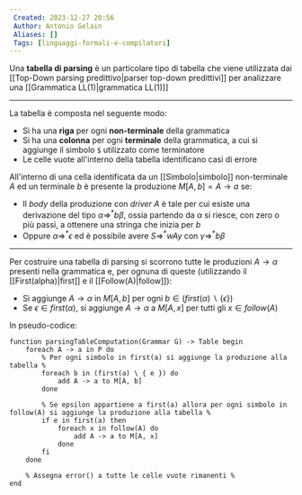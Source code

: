 ```yaml
---
 Created: 2023-12-27 20:56
 Author: Antonio Gelain
 Aliases: []
 Tags: [linguaggi-formali-e-compilatori]
---
```


Una **tabella di parsing** è un particolare tipo di tabella che viene utilizzata dai [[Top-Down parsing predittivo|parser top-down predittivi]] per analizzare una [[Grammatica LL(1)|grammatica LL(1)]]

---

La tabella è composta nel seguente modo:
- Si ha una **riga** per ogni **non-terminale** della grammatica
- Si ha una **colonna** per ogni **terminale** della grammatica, a cui si aggiunge il simbolo `$` utilizzato come terminatore
- Le celle vuote all'interno della tabella identificano casi di errore

All'interno di una cella identificata da un [[Simbolo|simbolo]] non-terminale $A$ ed un terminale $b$ è presente la produzione $M[A, b] = A \rightarrow a$ se:
- Il *body* della produzione con *driver* $A$ è tale per cui esiste una derivazione del tipo $\alpha \Rightarrow^{*} b \beta$, ossia partendo da $\alpha$ si riesce, con zero o più passi, a ottenere una stringa che inizia per $b$
- Oppure $\alpha \Rightarrow^{*} \epsilon$ ed è possibile avere $S \Rightarrow^{*} wAy$ con $\gamma \Rightarrow^{*} b \beta$

---

Per costruire una tabella di parsing si scorrono tutte le produzioni $A \rightarrow \alpha$ presenti nella grammatica e, per ognuna di queste (utilizzando il [[First(alpha)|first]] e il [[Follow(A)|follow]]):
- Si aggiunge $A \rightarrow \alpha$ in $M[A, b]$ per ogni $b \in (first(\alpha)\ \backslash\ \{ \epsilon \})$
- Se $\epsilon \in first(\alpha)$, si aggiunge $A \rightarrow \alpha$ a $M[A, x]$ per tutti gli $x \in follow(A)$

In pseudo-codice:
```
function parsingTableComputation(Grammar G) -> Table begin
    foreach A -> a in P do
        % Per ogni simbolo in first(a) si aggiunge la produzione alla tabella %
        foreach b in (first(a) \ { e }) do
            add A -> a to M[A, b]
        done

        % Se epsilon appartiene a first(a) allora per ogni simbolo in follow(A) si aggiunge la produzione alla tabella %
        if e in first(a) then
            foreach x in follow(A) do
                add A -> a to M[A, x]
            done
        fi
    done

    % Assegna error() a tutte le celle vuote rimanenti %
end
```
